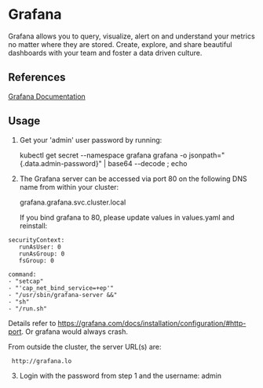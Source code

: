# Grafana

Grafana allows you to query, visualize, alert on and understand your metrics no matter where they are stored. Create, explore, and share beautiful dashboards with your team and foster a data driven culture.

## References

[Grafana Documentation](https://grafana.com/docs/?pg=oss-graf&plcmt=quick-links)

## Usage

1. Get your 'admin' user password by running:

   kubectl get secret --namespace grafana grafana -o jsonpath="{.data.admin-password}" | base64 --decode ; echo

2. The Grafana server can be accessed via port 80 on the following DNS name from within your cluster:

   grafana.grafana.svc.cluster.local

   If you bind grafana to 80, please update values in values.yaml and reinstall:

```
securityContext:
   runAsUser: 0
   runAsGroup: 0
   fsGroup: 0

command:
- "setcap"
- "'cap_net_bind_service=+ep'"
- "/usr/sbin/grafana-server &&"
- "sh"
- "/run.sh"
```

   Details refer to https://grafana.com/docs/installation/configuration/#http-port.
   Or grafana would always crash.

   From outside the cluster, the server URL(s) are:

     http://grafana.lo

3. Login with the password from step 1 and the username: admin
